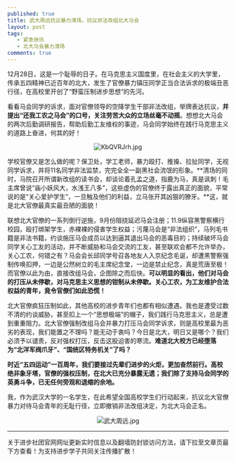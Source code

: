 ```yaml
---
published: true
title: 武大周远抗议暴力清场，抗议非法改组北大马会
layout: post
tags:
   - 紧急快讯
   - 北大马会暴力清场
comments: true
---
```


12月28日，这是一个耻辱的日子。在马克思主义国度里，在社会主义的大学里，传承五四精神已近百年的北大，发生了官僚暴力镇压同学正当合法诉求的极端丑恶行径，在高校里开创了“野蛮压制进步思想”的先河。

看看马会同学的诉求，面对官僚领导的空降学生干部非法改组，举牌表达抗议，**并提出“还我工农之马会”的口号，关注劳苦大众的立场丝毫不动摇**。想想北大马会的两次后勤调研报告，帮助后勤工友维权的事迹，马会同学始终在践行马克思主义的道路上奋进，何其的好！

<p align="center"><img src="https://i.loli.net/2018/12/29/5c273ae4f161b.jpg" alt="KbQVRJrh.jpg" title="KbQVRJrh.jpg" /></p>

学校官僚又是怎么做的呢？保卫处，学工老师，暴力殴打、推搡、拉扯同学，无视同学诉求，并将11名同学非法监禁，完完全全一副黑社会流氓的形象。**清场的同时，马院召开所谓新改组的读书会，却谈论着孔孟之道，指鹿为马，真是讽刺！毛主席曾说“庙小妖风大，水浅王八多”，这些虚伪的官僚终于露出真正的面貌，平常说的是“关心爱护学生”，一旦触及他们的利益，立马张开其凶狠的獠牙。**这，就是北大官僚最真实最丑陋的面貌！

联想北大官僚的一系列倒行逆施，9月份阻挠延迟马会注册；11.9纵容黑警察横行校园，殴打绑架学生，赤裸裸的侵害学生权益；污蔑马会是“非法组织”，马列毛书籍是非法书籍，约谈施压马会成员以达到逼其退出马会的恶毒目的；持续破坏马会同学关心工友的活动，并不断威胁和马会交流的工友，甚至联欢会都不允许举办，关心工农，何错之有？马会会长邱同学号召各地友人入京纪念毛诞，却遭黑警察强制传唤扣押，一边是公然树立的毛主席纪念堂，一边是禁止纪念，真是荒唐至极！而官僚以此为由，直接改组马会，企图除之而后快。**可以明显的看出，他们对马会的打压从未停歇，对马克思主义思想的钳制从未停歇。关心工农，为工友维护合法权益的青年，竟令官僚们如此恐慌！**

北大官僚疯狂压制如此，其他高校的进步青年们也都有相似遭遇。我也是遭受过数不清的约谈威胁，甚至扣上一个“思想极端”的帽子，我们践行马克思主义，总是遭到重重阻力。北大官僚强制改组马会并暴力打压马会同学诉求，则是高校里最为恶劣的表现，我们能置之不理吗？能无动于衷吗？今日是北大，明日又是哪个？我们必须予以谴责，反对强权打压，反击这股迫害的寒流。**难道北大校方已经堕落为“北洋军阀爪牙”、“国统区特务机关”了吗？**

**时近“五四运动”一百周年，我们要接过先辈们进步的火炬，更加奋然前行。高校绝非象牙塔，官僚的强权压制，在北大已充分暴露无遗；我们除了支持马会同学的英勇斗争，已无任何旁观和退缩的余地。**

我，作为武汉大学的一名学生，在此希望全国高校学生们行动起来，抗议北大官僚暴力对待马会青年的无耻行径，立即撤销非法改组决定，为北大马会正名。

<p align="center"><img src="https://i.loli.net/2018/12/29/5c273ae494dd0.jpg" alt="武大周远.jpg" title="武大周远.jpg" /></p>

---
关于进步社团官网网址更新实时信息以及翻墙防封锁访问方法，请下拉至文章页最下方查看！为支持进步学子共同关注传播扩散！
